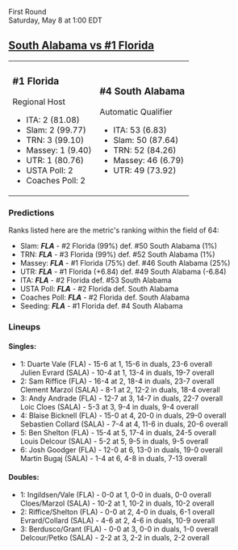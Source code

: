 First Round  
Saturday, May 8 at 1:00 EDT
## [South Alabama vs #1 Florida](https://www.ncaa.com/game/5833370) 

<table><tr><td>  

### #1 Florida  

Regional Host  
- ITA: 2 (81.08)  
- Slam: 2 (99.77)  
- TRN: 3 (99.10)  
- Massey: 1 (9.40)  
- UTR: 1 (80.76)  
- USTA Poll: 2  
- Coaches Poll: 2  

</td><td>  

### #4 South Alabama  

Automatic Qualifier  
- ITA: 53 (6.83)  
- Slam: 50 (87.64)  
- TRN: 52 (84.26)  
- Massey: 46 (6.79)  
- UTR: 49 (73.92)  

</td></tr></table>  

 ### Predictions  

Ranks listed here are the metric's ranking within the field of 64:  
- Slam: ***FLA*** - #2 Florida (99%) def. #50 South Alabama (1%)  
- TRN: ***FLA*** - #3 Florida (99%) def. #52 South Alabama (1%)  
- Massey: ***FLA*** - #1 Florida (75%) def. #46 South Alabama (25%)  
- UTR: ***FLA*** - #1 Florida (+6.84) def. #49 South Alabama (-6.84)  
- ITA: ***FLA*** - #2 Florida def. #53 South Alabama  
- USTA Poll: ***FLA*** - #2 Florida def. South Alabama  
- Coaches Poll: ***FLA*** - #2 Florida def. South Alabama  
- Seeding: ***FLA*** - #1 Florida def. #4 South Alabama  

 ### Lineups  

 #### Singles:  
- 1: Duarte Vale (FLA) - 15-6 at 1, 15-6 in duals, 23-6 overall  
    Julien Evrard (SALA) - 10-4 at 1, 13-4 in duals, 19-7 overall  
- 2: Sam Riffice (FLA) - 16-4 at 2, 18-4 in duals, 23-7 overall  
    Clement Marzol (SALA) - 8-1 at 2, 12-2 in duals, 18-4 overall  
- 3: Andy Andrade (FLA) - 12-7 at 3, 14-7 in duals, 22-7 overall  
    Loic Cloes (SALA) - 5-3 at 3, 9-4 in duals, 9-4 overall  
- 4: Blaise Bicknell (FLA) - 15-0 at 4, 20-0 in duals, 29-0 overall  
    Sebastien Collard (SALA) - 7-4 at 4, 11-6 in duals, 20-6 overall  
- 5: Ben Shelton (FLA) - 15-4 at 5, 17-4 in duals, 24-5 overall  
    Louis Delcour (SALA) - 5-2 at 5, 9-5 in duals, 9-5 overall  
- 6: Josh Goodger (FLA) - 12-0 at 6, 13-0 in duals, 19-0 overall  
    Martin Bugaj (SALA) - 1-4 at 6, 4-8 in duals, 7-13 overall  

 #### Doubles:  
- 1: Ingildsen/Vale (FLA) - 0-0 at 1, 0-0 in duals, 0-0 overall  
    Cloes/Marzol (SALA) - 10-2 at 1, 10-2 in duals, 10-2 overall  
- 2: Riffice/Shelton (FLA) - 0-0 at 2, 4-0 in duals, 6-1 overall  
    Evrard/Collard (SALA) - 4-6 at 2, 4-6 in duals, 10-9 overall  
- 3: Berdusco/Grant (FLA) - 0-0 at 3, 0-0 in duals, 1-0 overall  
    Delcour/Petko (SALA) - 2-2 at 3, 2-2 in duals, 2-2 overall  